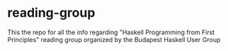 # reading-group
This the repo for all the info regarding "Haskell Programming from First Principles" reading group organized by the Budapest Haskell User Group
